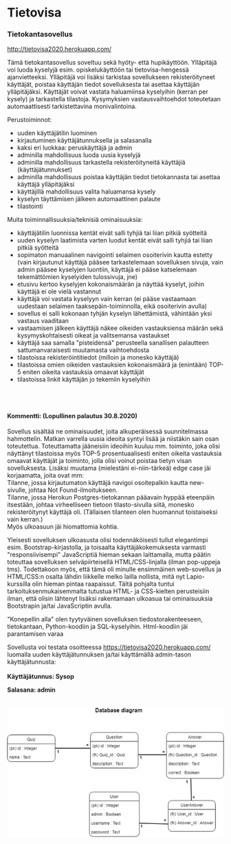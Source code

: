 # Tietovisa
<h3>Tietokantasovellus</h3>

http://tietovisa2020.herokuapp.com/

Tämä tietokantasovellus soveltuu sekä hyöty- että hupikäyttöön. Ylläpitäjä voi luoda kyselyjä esim. opiskelukäyttöön 
tai tietovisa-hengessä ajanvietteeksi. Ylläpitäjä voi lisäksi tarkistaa sovellukseen rekisteröityneet käyttäjät, poistaa käyttäjän
tiedot sovelluksesta tai asettaa käyttäjän ylläpitäjäksi. Käyttäjät voivat vastata haluamiinsa kyselyihin (kerran per kysely) ja 
tarkastella tilastoja. Kysymyksien vastausvaihtoehdot toteutetaan automaattisesti tarkistettavina monivalintoina.

Perustoiminnot:

- uuden käyttäjätilin luominen
- kirjautuminen käyttäjätunnuksella ja salasanalla
- kaksi eri luokkaa: peruskäyttäjä ja admin
- adminilla mahdollisuus luoda uusia kyselyjä
- adminilla mahdollisuus tarkastella rekisteröityneitä käyttäjiä (käyttäjätunnukset)
- adminilla mahdollisuus poistaa käyttäjän tiedot tietokannasta tai asettaa käyttäjä ylläpitäjäksi
- käyttäjillä mahdollisuus valita haluamansa kysely
- kyselyn täyttämisen jälkeen automaattinen palaute
- tilastointi

Muita toiminnallisuuksia/teknisiä ominaisuuksia:

- käyttäjätilin luonnissa kentät eivät salli tyhjiä tai liian pitkiä syötteitä
- uuden kyselyn laatimista varten luodut kentät eivät salli tyhjiä tai liian pitkiä syötteitä
- sopimaton manuaalinen navigointi selaimen osoiterivin kautta estetty (vain kirjautunut käyttäjä pääsee tarkastelemaan sovelluksen
sivuja, vain admin pääsee kyselyjen luontiin, käyttäjä ei pääse katselemaan tekemättömien kyselyiden tulossivuja, jne)
- etusivu kertoo kyselyjen kokonaismäärän ja näyttää kyselyt, joihin käyttäjä ei ole vielä vastannut
- käyttäjä voi vastata kyselyyn vain kerran (ei pääse vastaamaan uudestaan selaimen taaksepäin-toiminnolla, eikä osoiterivin avulla)
- sovellus ei salli kokonaan tyhjän kyselyn lähettämistä, vähintään yksi vastaus vaaditaan
- vastaamisen jälkeen käyttäjä näkee oikeiden vastauksiensa määrän sekä kysymyskohtaisesti oikeat ja valitsemansa vastaukset
- käyttäjä saa samalla "pisteidensä" perusteella sanallisen palautteen sattumanvaraisesti muutamasta vaihtoehdosta
- tilastoissa rekisteröintitiedot (milloin ja monesko käyttäjä)
- tilastoissa omien oikeiden vastauksien kokonaismäärä ja (enintään) TOP-5 eniten oikeita vastauksia omaavat käyttäjät
- tilastoissa linkit käyttäjän jo tekemiin kyselyihin

<br></br>
<h4>Kommentti: (Lopullinen palautus 30.8.2020)</h4>

Sovellus sisältää ne ominaisuudet, joita alkuperäisessä suunnitelmassa hahmottelin. Matkan varrella uusia ideoita syntyi lisää ja 
niistäkin sain osan toteutettua. Toteuttamatta jääneisiin ideoihin kuuluu mm. toiminto, joka olisi näyttänyt tilastoissa myös 
TOP-5 prosentuaalisesti eniten oikeita vastauksia omaavat käyttäjät ja toiminto, jolla olisi voinut poistaa tietyn visan sovelluksesta. 
Lisäksi muutama (mielestäni ei-niin-tärkeä) edge case jäi korjaamatta, joita ovat mm:  
Tilanne, jossa kirjautumaton käyttäjä navigoi osoitepalkin kautta new-sivulle, johtaa Not Found-ilmoitukseen.  
Tilanne, jossa Herokun Postgres-tietokannan pääavain hyppää eteenpäin itsestään, johtaa virheelliseen tietoon tilasto-sivulla siitä, 
monesko rekisteröitynyt käyttäjä oli. (Tällaisen tilanteen olen huomannut toistaiseksi vain kerran.)  
Myös ulkoasuun jäi hiomattomia kohtia.

Yleisesti sovelluksen ulkoasusta olisi todennäköisesti tullut elegantimpi esim. Bootstrap-kirjastolla, ja toisaalta käyttäjäkokemuksesta 
varmasti "responsiivisempi" JavaScriptiä hieman sekaan laittamalla, mutta päätin toteuttaa sovelluksen selväpiirteisellä HTML/CSS-linjalla 
(ilman pop-uppeja tms). Todettakoon myös, että tämä oli minulle ensimmäinen web-sovellus ja HTML/CSS:n osalta lähdin liikkelle melko lailla
nollista, mitä nyt Lapio-kurssilla olin hieman pintaa raapaissut. Tältä pohjalta tuntui tarkoituksenmukaisemmalta tutustua HTML- ja CSS-kielten
perusteisiin ilman, että olisin lähtenyt lisäksi rakentamaan ulkoasua tai ominaisuuksia Bootstrapin ja/tai JavaScriptin avulla.

"Konepellin alla" olen tyytyväinen sovelluksen tiedostorakenteeseen, tietokantaan, Python-koodiin ja SQL-kyselyihin. 
Html-koodiin jäi parantamisen varaa

Sovellusta voi testata osoitteessa https://tietovisa2020.herokuapp.com/ luomalla uuden käyttäjätunnuksen ja/tai käyttämällä admin-tason käyttäjätunnusta:
<br/><br/>
<b>Käyttäjätunnus: Sysop

Salasana: admin</b>
<br/><br/>


![Tietokantakaavio](/db.png)
